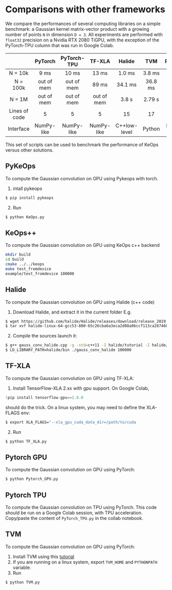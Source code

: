 # Comparisons with other frameworks

We compare the performances of several computing libraries on a simple benchmark: a Gaussian kernel matrix-vector product with a growing number of points `N` in dimension `D = 3`.  All experiments are performed with `float32` precision on a Nvidia RTX 2080 TiGPU, with the exception of the PyTorch-TPU column that was run in Google Colab.


|              |   PyTorch    |   PyTorch-TPU   |    TF-XLA      |   Halide        |    TVM   |     PyKeOps   |  KeOps++  |
|:------------:|:------------:|:---------------:|:--------------:|:---------------:|:--------:|:-------------:|:---------:|
|N = 10k       |     9 ms     |      10 ms      |     13 ms      |  1.0 ms         |  3.8 ms  |     0.7 ms    |  0.40 ms  |
|N = 100k      | out of mem   |   out of mem    |      89 ms     |   34.1 ms       |  36.8 ms |    15.0 ms    |  14.6 ms  |
|N = 1M        | out of mem   |   out of mem    |    out of mem  |   3.8 s         |  2.79 s  |     1.39 s    |  1.38 s   |
|Lines of code |     5        |     5           |       5        |    15           |   17     |     5         |    55     |
|Interface     |  NumPy-like  |     NumPy-like  |   NumPy-like   |   C++low-level  |  Python  | NumPy-like    |   C++     |


This set of scripts can be used to benchmark the performance of KeOps versus other solutions.

## PyKeOps

To compute the Gaussian convolution on GPU using Pykeops with torch.

1. intall pykeops

```bash
$ pip install pykeops
```

2. Run

```bash
$ python KeOps.py
```

## KeOps++

To compute the Gaussian convolution on GPU using KeOps c++ backend

```bash
mkdir build
cd build
cmake ../../keops
make test_fromdevice
example/test_fromdevice 100000
```

## Halide

To compute the Gaussian convolution on GPU using Halide (c++ code)

1. Download Halide, and extract it in the current folder E.g.

```bash
$ wget https://github.com/halide/Halide/releases/download/release_2019_08_27/halide-linux-64-gcc53-800-65c26cba6a3eca2d08a0bccf113ca28746012cc3.tgz
$ tar xvf halide-linux-64-gcc53-800-65c26cba6a3eca2d08a0bccf113ca28746012cc3.tgz
```
2. Compile the sources launch it:

```bash
$ g++ gauss_conv_halide.cpp -g -std=c++11 -I halide/tutorial -I halide/include -I halide/tools -L halide/bin -lHalide -lpthread -ldl -o gauss_conv_halide
$ LD_LIBRARY_PATH=halide/bin ./gauss_conv_halide 100000
```

## TF-XLA

To compute the Gaussian convolution on GPU using TF-XLA:

1. Install TensorFlow-XLA 2.xx with gpu support. On Google Colab,

```python
!pip install tensorflow-gpu==2.0.0
```
should do the trick. On a linux system, you may need to define the XLA-FLAGS env: 

```bash
$ export XLA_FLAGS="--xla_gpu_cuda_data_dir=/path/to/cuda
```

2. Run

```bash
$ python TF_XLA.py
```

## Pytorch GPU

To compute the Gaussian convolution on GPU using PyTorch:

```bash
$ python Pytorch_GPU.py
```

## Pytorch TPU

To compute the Gaussian convolution on TPU using PyTorch. This code should be run on a Google Colab session, with TPU acceleration. Copy/paste the content of `PyTorch_TPU.py` in the collab notebook.

## TVM

To compute the Gaussian convolution on GPU using PyTorch:

1. Install TVM using this [tutorial](https://docs.tvm.ai/install/index.html) 
2. If you are running on a linux system, export `TVM_HOME` and `PYTHONPATH` variable.
3. Run
```bash
$ python TVM.py
```
